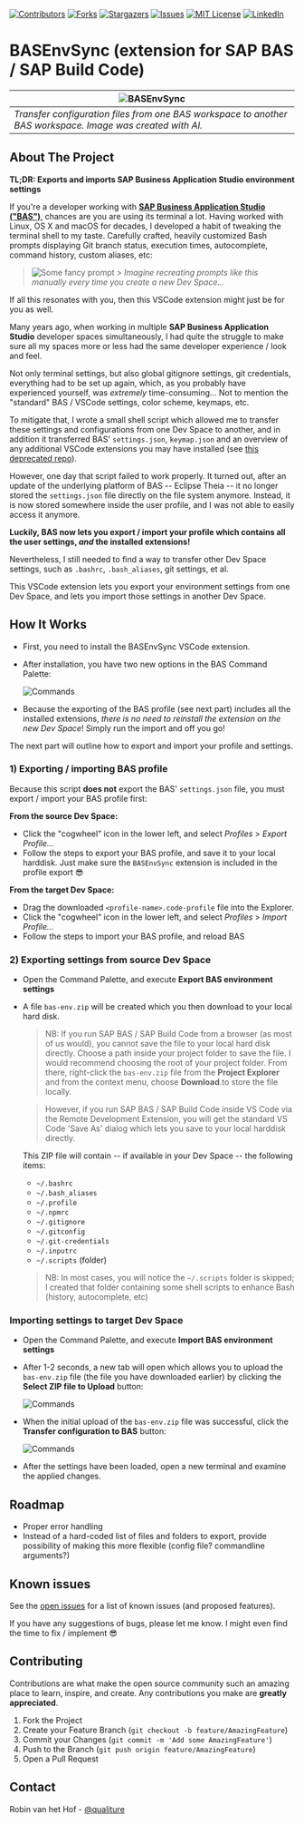 [![Contributors][contributors-shield]][contributors-url]
[![Forks][forks-shield]][forks-url]
[![Stargazers][stars-shield]][stars-url]
[![Issues][issues-shield]][issues-url]
[![MIT License][license-shield]][license-url]
[![LinkedIn][linkedin-shield]][linkedin-url]

# BASEnvSync (extension for SAP BAS / SAP Build Code)

| ![BASEnvSync](doc/bas.png)                                                                                 |
| ---------------------------------------------------------------------------------------------------------- |
| _Transfer configuration files from one BAS workspace to another BAS workspace. Image was created with AI._ |

## About The Project

**TL;DR: Exports and imports SAP Business Application Studio environment settings**

If you're a developer working with **[SAP Business Application Studio ("BAS")](https://www.sap.com/products/technology-platform/business-application-studio.html)**, chances are you are using its terminal a lot. Having worked with Linux, OS X and macOS for decades, I developed a habit of tweaking the terminal shell to my taste. Carefully crafted, heavily customized Bash prompts displaying Git branch status, execution times, autocomplete, command history, custom aliases, etc:

> ![Some fancy prompt](doc/fancyprompt.png) > _Imagine recreating prompts like this manually every time you create a new Dev Space..._

If all this resonates with you, then this VSCode extension might just be for you as well.

Many years ago, when working in multiple **SAP Business Application Studio** developer spaces simultaneously, I had quite the struggle to make sure all my spaces more or less had the same developer experience / look and feel.

Not only terminal settings, but also global gitignore settings, git credentials, everything had to be set up again, which, as you probably have experienced yourself, was _extremely_ time-consuming... Not to mention the "standard" BAS / VSCode settings, color scheme, keymaps, etc.

To mitigate that, I wrote a small shell script which allowed me to transfer these settings and configurations from one Dev Space to another, and in addition it transferred BAS' `settings.json`, `keymap.json` and an overview of any additional VSCode extensions you may have installed (see [this deprecated repo](https://github.com/qualiture/sync-bas-env)).

However, one day that script failed to work properly. It turned out, after an update of the underlying platform of BAS -- Eclipse Theia -- it no longer stored the `settings.json` file directly on the file system anymore. Instead, it is now stored somewhere inside the user profile, and I was not able to easily access it anymore.

**Luckily, BAS now lets you export / import your profile which contains all the user settings, _and_ the installed extensions!**

Nevertheless, I still needed to find a way to transfer other Dev Space settings, such as `.bashrc`, `.bash_aliases`, git settings, et al.

This VSCode extension lets you export your environment settings from one Dev Space, and lets you import those settings in another Dev Space.

## How It Works

- First, you need to install the BASEnvSync VSCode extension.

- After installation, you have two new options in the BAS Command Palette:

  ![Commands](doc/commands.png)

- Because the exporting of the BAS profile (see next part) includes all the installed extensions, _there is no need to reinstall the extension on the new Dev Space_! Simply run the import and off you go!

The next part will outline how to export and import your profile and settings.

### 1) Exporting / importing BAS profile

Because this script **does not** export the BAS' `settings.json` file, you must export / import your BAS profile first:

**From the source Dev Space:**

- Click the "cogwheel" icon in the lower left, and select _Profiles_ > _Export Profile..._
- Follow the steps to export your BAS profile, and save it to your local harddisk.
  Just make sure the `BASEnvSync` extension is included in the profile export 😎

**From the target Dev Space:**

- Drag the downloaded `<profile-name>.code-profile` file into the Explorer.
- Click the "cogwheel" icon in the lower left, and select _Profiles_ > _Import Profile..._
- Follow the steps to import your BAS profile, and reload BAS

### 2) Exporting settings from source Dev Space

- Open the Command Palette, and execute **Export BAS environment settings**

- A file `bas-env.zip` will be created which you then download to your local hard disk.

  > NB: If you run SAP BAS / SAP Build Code from a browser (as most of us would), you cannot save the file to your local hard disk directly. Choose a path inside your project folder to save the file. I would recommend choosing the root of your project folder. From there, right-click the `bas-env.zip` file from the **Project Explorer** and from the context menu, choose **Download**.to store the file locally.

  > However, if you run SAP BAS / SAP Build Code inside VS Code via the Remote Development Extension, you will get the standard VS Code 'Save As' dialog which lets you save to your local harddisk directly.

  This ZIP file will contain -- if available in your Dev Space -- the following items:

  - `~/.bashrc`
  - `~/.bash_aliases`
  - `~/.profile`
  - `~/.npmrc`
  - `~/.gitignore`
  - `~/.gitconfig`
  - `~/.git-credentials`
  - `~/.inputrc`
  - `~/.scripts` (folder)

  > NB: In most cases, you will notice the `~/.scripts` folder is skipped; I created that folder containing some shell scripts to enhance Bash (history, autocomplete, etc)

### Importing settings to target Dev Space

- Open the Command Palette, and execute **Import BAS environment settings**

- After 1-2 seconds, a new tab will open which allows you to upload the `bas-env.zip` file (the file you have downloaded earlier) by clicking the **Select ZIP file to Upload** button:

  ![Commands](doc/upload_step1.png)

- When the initial upload of the `bas-env.zip` file was successful, click the **Transfer configuration to BAS** button:

  ![Commands](doc/upload_step2.png)

- After the settings have been loaded, open a new terminal and examine the applied changes.

## Roadmap

- Proper error handling
- Instead of a hard-coded list of files and folders to export, provide possibility of making this more flexible (config file? commandline arguments?)

## Known issues

See the [open issues](https://github.com/qualiture/BASEnvSync/issues) for a list of known issues (and proposed features).

If you have any suggestions of bugs, please let me know. I might even find the time to fix / implement 😎

## Contributing

Contributions are what make the open source community such an amazing place to learn, inspire, and create. Any contributions you make are **greatly appreciated**.

1. Fork the Project
2. Create your Feature Branch (`git checkout -b feature/AmazingFeature`)
3. Commit your Changes (`git commit -m 'Add some AmazingFeature'`)
4. Push to the Branch (`git push origin feature/AmazingFeature`)
5. Open a Pull Request

## Contact

Robin van het Hof - [@qualiture](https://twitter.com/qualiture)

<!-- MARKDOWN LINKS & IMAGES -->
<!-- https://www.markdownguide.org/basic-syntax/#reference-style-links -->

[contributors-shield]: https://img.shields.io/github/contributors/qualiture/BASEnvSync.svg?style=flat-square
[contributors-url]: https://github.com/qualiture/BASEnvSync/graphs/contributors
[forks-shield]: https://img.shields.io/github/forks/qualiture/BASEnvSync.svg?style=flat-square
[forks-url]: https://github.com/qualiture/BASEnvSync/network/members
[stars-shield]: https://img.shields.io/github/stars/qualiture/BASEnvSync.svg?style=flat-square
[stars-url]: https://github.com/qualiture/BASEnvSync/stargazers
[issues-shield]: https://img.shields.io/github/issues/qualiture/BASEnvSync.svg?style=flat-square
[issues-url]: https://github.com/qualiture/BASEnvSync/issues
[license-shield]: https://img.shields.io/github/license/qualiture/BASEnvSync.svg?style=flat-square
[license-url]: https://github.com/qualiture/BASEnvSync/blob/master/LICENSE
[linkedin-shield]: https://img.shields.io/badge/-LinkedIn-black.svg?style=flat-square&logo=linkedin&colorB=555
[linkedin-url]: https://linkedin.com/in/robinvanhethof
[product-screenshot]: https://blogs.sap.com/wp-content/uploads/2020/07/2020-06-AppStudio-on-SCP.png
